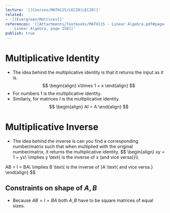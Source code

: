 ```yaml
---
lecture: '[[Courses/MATH115/LEC20|LEC20]]'
related:
- '[[Evergreen/Matrices]]'
references: '[[Attachments/Textbooks/MATH115 - Linear Algebra.pdf#page=158&selection=9,1,11,30|MATH115
  - Linear Algebra, page 158]]'
publish: true
---
```


# Multiplicative Identity
- The idea behind the multiplicative identity is that it returns the input as it is.
$$
\begin{align}
x\times 1 = x
\end{align}
$$
- For numbers 1 is the multiplicative identity.
- Similarly, for matrices $I$ is the multiplicative identity.
$$
\begin{align}
AI = A
\end{align}
$$
# Multiplicative Inverse
- The idea behind the inverse is can you find a corresponding number/matrix such that when multiplied with the original number/matrix, it returns the multiplicative identity.
$$
\begin{align}
xy = 1 = yx\\
\implies y \text{ is the inverse of x (and vice versa)}\\\\

AB = I = BA\\
\implies B \text{ is the inverse of }A \text{ and vice versa.}
\end{align}
$$
## Constraints on shape of $A, B$
- Because $AB = I = BA$ both $A, B$ have to be square matrices of equal sizes.
